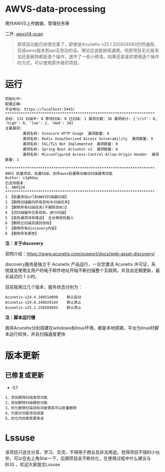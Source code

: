 # AWVS-data-processing

用作AWVS上传数据、管理任务等

二开: [awvs14-scan](https://github.com/test502git/awvs14-scan)

> 原项目功能已经很完善了，即使是Acunetix-v25.1.250204093仍然通用，后续awvs版本若api无改动的话，理论应该能继续通用。但原项目无论是添加还是删除都是逐个操作，遂作了一些小修改。如果还是喜欢使用逐个操作的方式，可以使用原作者的项目。
 
# 运行

```
初始化中~
配置正确~
平台地址: https://localhost:3443/
********************************************************************
目标: 132 扫描中: 8 等待扫描: 0 已扫描: 1 漏洞总数: 36 漏洞统计: {'crit': 0, 'high': 0, 'low': 2, 'med': 34}
主要漏洞:
        漏洞名称: Insecure HTTP Usage  漏洞数量: 9
        漏洞名称: Redis Unauthorized Access Vulnerability  漏洞数量: 9
        漏洞名称: SSL/TLS Not Implemented  漏洞数量: 9
        漏洞名称: Spring Boot Actuator v2  漏洞数量: 6
        漏洞名称: Misconfigured Access-Control-Allow-Origin Header  漏洞数量: 1

********************************************************************
AWVS 批量添加，批量扫描，支持awvs批量联动被动扫描器等功能
Author: s1g0day
已支持版本：
1. AWVS24
********************************************************************
1 【批量添加url到AWVS扫描器扫描】
2 【删除扫描器内所有目标与扫描任务】
3 【删除所有扫描任务(不删除目标)】
4 【对扫描器中已有目标，进行扫描】
5 【高危漏洞消息推送】 企业微信机器人
6 【删除已扫描完成的目标】
7 【删除所有discovery内容】
8 【删除所有报告】
```

**注：关于discovery**

官网介绍：https://www.acunetix.com/support/docs/web-asset-discovery/

discovery服务是独立于 Acunetix 产品运行，一旦您激活 Acunetix 许可证，系统就会使用主用户的电子邮件地址开始不断扫描整个互联网，并且会定期更新，最长延迟约 1 小时。

目前我用过几个版本，服务状态分别为：

```
Acunetix-v24.4.240514098	默认启动
Acunetix-v24.8.240828144	默认禁止
Acunetix-v25.1.250204093	默认禁止
```

**注：脚本运行慢**

我将Acunetix分别搭建在windows和linux环境，都是本地搭建。平台为linux时脚本运行较快，并且扫描速度更快

# 版本更新

## 已修复或更新

- 0.1 

```
1、添加删除扫描发现功能
2、添加删除扫描报告功能
3、优化删除扫描目标功能使其可以批量删除
4、为部分功能添加进度
5、优化代码使其更易读
```

# Lssuse

该项目只适合分享、学习、交流，不得用于商业及非法用途。觉得项目不错的小伙伴，可以在右上角Star一下，后期项目会不断优化，在使用过程中什么建议与BUG ，欢迎大家提交Lssuse
